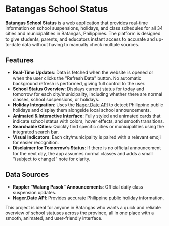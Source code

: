 # Batangas School Status

**Batangas School Status** is a web application that provides real-time information on school suspensions, holidays, and class schedules for all 34 cities and municipalities in Batangas, Philippines. The platform is designed to give students, parents, and educators instant access to accurate and up-to-date data without having to manually check multiple sources.

## Features

* **Real-Time Updates**: Data is fetched when the website is opened or when the user clicks the "Refresh Data" button. No automatic background refresh is performed, giving full control to the user.
* **School Status Overview**: Displays current status for today and tomorrow for each city/municipality, including whether there are normal classes, school suspensions, or holidays.
* **Holiday Integration**: Uses the [Nager.Date API](https://date.nager.at/) to detect Philippine public holidays and display them alongside local school announcements.
* **Animated & Interactive Interface**: Fully styled and animated cards that indicate school status with colors, hover effects, and smooth transitions.
* **Searchable Cities**: Quickly find specific cities or municipalities using the integrated search bar.
* **Visual Indicators**: Each city/municipality is paired with a relevant emoji for easier recognition.
* **Disclaimer for Tomorrow’s Status**: If there is no official announcement for the next day, the app assumes normal classes and adds a small “(subject to change)” note for clarity.

## Data Sources

* **Rappler “Walang Pasok” Announcements**: Official daily class suspension updates.
* **Nager.Date API**: Provides accurate Philippine public holiday information.

This project is ideal for anyone in Batangas who wants a quick and reliable overview of school statuses across the province, all in one place with a smooth, animated, and user-friendly interface.
